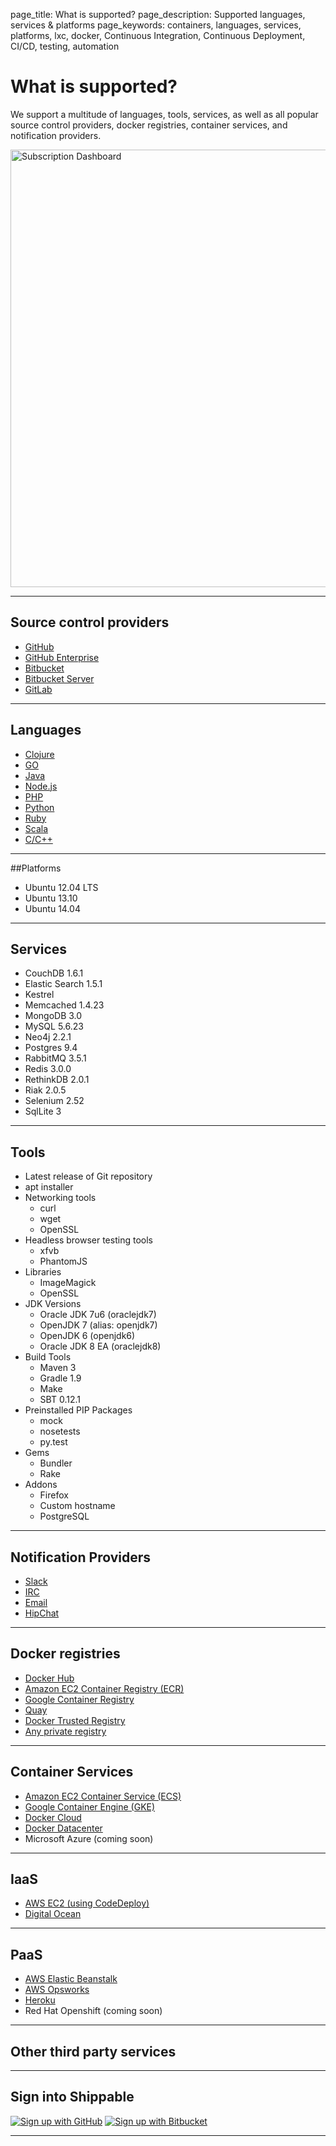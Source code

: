 page_title: What is supported?
page_description: Supported languages, services & platforms
page_keywords: containers, languages, services, platforms, lxc, docker, Continuous Integration, Continuous Deployment, CI/CD, testing, automation

# What is supported?

We support a multitude of languages, tools, services, as well as all popular source control providers, docker registries, container services, and notification providers.

<img src="../images/shippable_end2end.png" alt="Subscription Dashboard" style="width:700px;"/>

---

## Source control providers
-  [GitHub](int_scm/#github)
-  [GitHub Enterprise](int_scm/#github-enterprise)
-  [Bitbucket](int_scm/#bitbucket)
-  [Bitbucket Server](int_scm/#bitbucket-server)
-  [GitLab](int_scm/#gitlab)

---

## Languages

-  [Clojure](ci_languages/#clojure)
-  [GO](ci_languages/#go)
-  [Java](ci_languages/#java)
-  [Node.js](ci_languages/#node)
-  [PHP](ci_languages/#php)
-  [Python](ci_languages/#python)
-  [Ruby](ci_languages/#ruby)
-  [Scala](ci_languages/#scala)
-  [C/C++](ci_languages/#c)

---

##Platforms
-  Ubuntu 12.04 LTS
-  Ubuntu 13.10
-  Ubuntu 14.04

---

## Services
-  CouchDB 1.6.1
-  Elastic Search 1.5.1
-  Kestrel
-  Memcached 1.4.23
-  MongoDB 3.0
-  MySQL 5.6.23
-  Neo4j 2.2.1
-  Postgres 9.4
-  RabbitMQ 3.5.1
-  Redis 3.0.0
-  RethinkDB 2.0.1
-  Riak 2.0.5
-  Selenium 2.52
-  SqlLite 3

---

## Tools
-   Latest release of Git repository
-   apt installer
-   Networking tools
    -   curl
    -   wget
    -   OpenSSL
-   Headless browser testing tools
    -   xfvb
    -   PhantomJS
-   Libraries
    -   ImageMagick
    -   OpenSSL
-   JDK Versions
    -   Oracle JDK 7u6 (oraclejdk7)
    -   OpenJDK 7 (alias: openjdk7)
    -   OpenJDK 6 (openjdk6)
    -   Oracle JDK 8 EA (oraclejdk8)
-   Build Tools
    -   Maven 3
    -   Gradle 1.9
    -   Make
    -   SBT 0.12.1
-   Preinstalled PIP Packages
    -   mock
    -   nosetests
    -   py.test
-   Gems
    -   Bundler
    -   Rake
-   Addons
    -   Firefox
    -   Custom hostname
    -   PostgreSQL

---

## Notification Providers
- [Slack](int_notifications/#slack-notifications)
- [IRC](int_notifications/#irc-notifications)
- [Email](int_notifications/#email-notifications)
- [HipChat](int_notifications/#hipchat-notifications)

---

## Docker registries
- [Docker Hub](int_docker_registries/#docker-hub)
- [Amazon EC2 Container Registry (ECR)](int_docker_registries/#amazon-ec2-container-registry-ecr)
- [Google Container Registry](int_docker_registries/#google-container-registry-gcr)
- [Quay](int_docker_registries/#quayio)
- [Docker Trusted Registry](int_docker_registries/#docker-trusted-registry)
- [Any private registry](int_docker_registries/#private-registry)

---

## Container Services
- [Amazon EC2 Container Service (ECS)](int_container_services/#amazon-ec2-container-service-using-account-keys)
- [Google Container Engine (GKE)](int_container_services/#google-container-engine-gke)
- [Docker Cloud](int_container_services/#docker-cloud)
- [Docker Datacenter](int_container_services/#docker-datacenter)
- Microsoft Azure (coming soon)

---

## IaaS
- [AWS EC2 (using CodeDeploy)](ht_codedeploy/)
- [Digital Ocean](ht_digitalocean/)

---

## PaaS
- [AWS Elastic Beanstalk](int_paas_iaas_providers/#aws-elastic-beanstalk)
- [AWS Opsworks](ht_opsworks/)
- [Heroku](ht_heroku/)
- Red Hat Openshift (coming soon)

---

## Other third party services

---


## Sign into Shippable

<div class="signup-buttons">
    <!--HubSpot Call-to-Action Code -->
    <span class="hs-cta-wrapper" id="hs-cta-wrapper-348a53c7-0003-4910-b405-ae5771c3733b">
        <span class="hs-cta-node hs-cta-348a53c7-0003-4910-b405-ae5771c3733b" id="hs-cta-348a53c7-0003-4910-b405-ae5771c3733b">
            <!--[if lte IE 8]><div id="hs-cta-ie-element"></div><![endif]-->
            <a href="http://cta-redirect.hubspot.com/cta/redirect/362403/348a53c7-0003-4910-b405-ae5771c3733b"  target="_blank" ><img class="hs-cta-img" id="hs-cta-img-348a53c7-0003-4910-b405-ae5771c3733b" style="border-width:0px;" src="https://no-cache.hubspot.com/cta/default/362403/348a53c7-0003-4910-b405-ae5771c3733b.png"  alt="Sign up with GitHub"/></a>
        </span>
        <script charset="utf-8" src="https://js.hscta.net/cta/current.js"></script>
        <script type="text/javascript">
            hbspt.cta.load(362403, '348a53c7-0003-4910-b405-ae5771c3733b', {});
        </script>
    </span>
    <!-- end HubSpot Call-to-Action Code -->
    <!--HubSpot Call-to-Action Code -->
    <span class="hs-cta-wrapper" id="hs-cta-wrapper-88326705-bcb6-4635-aac7-ce0a00fa0bed">
        <span class="hs-cta-node hs-cta-88326705-bcb6-4635-aac7-ce0a00fa0bed" id="hs-cta-88326705-bcb6-4635-aac7-ce0a00fa0bed">
            <!--[if lte IE 8]><div id="hs-cta-ie-element"></div><![endif]-->
            <a href="http://cta-redirect.hubspot.com/cta/redirect/362403/88326705-bcb6-4635-aac7-ce0a00fa0bed"  target="_blank" ><img class="hs-cta-img" id="hs-cta-img-88326705-bcb6-4635-aac7-ce0a00fa0bed" style="border-width:0px;" src="https://no-cache.hubspot.com/cta/default/362403/88326705-bcb6-4635-aac7-ce0a00fa0bed.png"  alt="Sign up with Bitbucket"/></a>
        </span>
        <script charset="utf-8" src="https://js.hscta.net/cta/current.js"></script>
        <script type="text/javascript">
            hbspt.cta.load(362403, '88326705-bcb6-4635-aac7-ce0a00fa0bed', {});
        </script>
    </span>
    <!-- end HubSpot Call-to-Action Code -->
</div>

---
